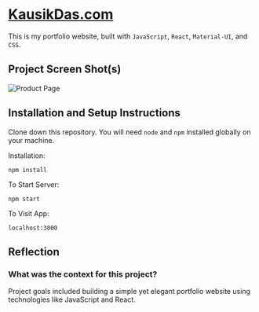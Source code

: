 # [KausikDas.com](https://kausikdas.com/)

This is my portfolio website, built with `JavaScript`, `React`, `Material-UI`, and `CSS`.

## Project Screen Shot(s)

![Product Page](https://raw.githubusercontent.com/iKausik/ikausik.github.io/master/src/assets/project-f.png)

## Installation and Setup Instructions

Clone down this repository. You will need `node` and `npm` installed globally on your machine.

Installation:

`npm install`

To Start Server:

`npm start`

To Visit App:

`localhost:3000`

## Reflection

### What was the context for this project?

Project goals included building a simple yet elegant portfolio website using technologies like JavaScript and React.

